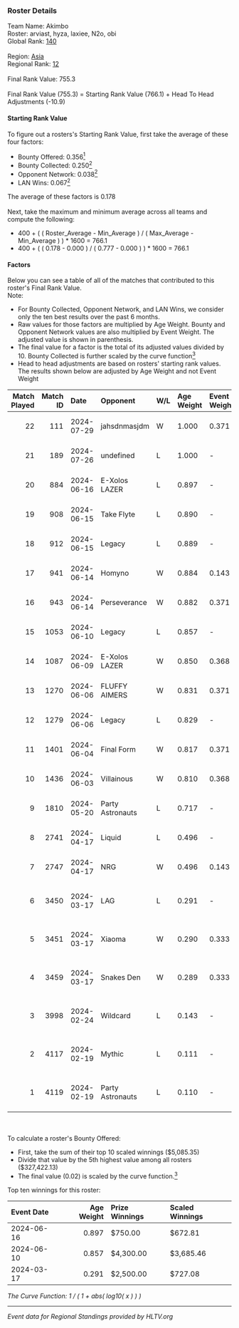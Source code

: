 ### Roster Details<br />
Team Name: Akimbo<br />
Roster: arviast, hyza, laxiee, N2o, obi<br />
Global Rank: [140](../standings_global.md)<br />
<br />
Region: [Asia]( ../standings_asia.md)<br />
Regional Rank: [12]( ../standings_asia.md)<br />
<br />
Final Rank Value:  755.3<br />
<br />
Final Rank Value (755.3) = Starting Rank Value (766.1) + Head To Head Adjustments (-10.9)<br />

#### Starting Rank Value<br />
To figure out a rosters's Starting Rank Value, first take the average of these four factors:<br />
- Bounty Offered: 0.356[<sup>1</sup>](#table2)
- Bounty Collected: 0.250[<sup>2</sup>](#table1)
- Opponent Network: 0.038[<sup>2</sup>](#table1)
- LAN Wins: 0.067[<sup>2</sup>](#table1)

The average of these factors is 0.178<br />
<br />
Next, take the maximum and minimum average across all teams and compute the following:<br />
- 400 + ( ( Roster_Average - Min_Average ) / ( Max_Average - Min_Average ) ) * 1600 = 766.1
- 400 + ( ( 0.178 - 0.000 ) / ( 0.777 - 0.000 ) ) * 1600 = 766.1


#### Factors<br />
Below you can see a table of all of the matches that contributed to this roster's Final Rank Value.<br />
Note:<br />

- For Bounty Collected, Opponent Network, and LAN Wins, we consider only the ten best results over the past 6 months.
- Raw values for those factors are multiplied by Age Weight. Bounty and Opponent Network values are also multiplied by Event Weight. The adjusted value is shown in parenthesis.
- The final value for a factor is the total of its adjusted values divided by 10. Bounty Collected is further scaled by the curve function[<sup>3</sup>](#curveFunction)
- Head to head adjustments are based on rosters' starting rank values. The results shown below are adjusted by Age Weight and not Event Weight
<span id="table1"></span><br />


| Match Played | Match ID | Date       | Opponent         | W/L | Age Weight | Event Weight | Bounty Collected | Opponent Network | LAN Wins  | H2H Adj. | Roster                                 |
| -: | -: | :- | :- | :- | :- | :- | :- | :- | :- | -: | :- |
|           22 |      111 | 2024-07-29 | jahsdnmasjdm     | W   | 1.000      | 0.371        | 0.000 (0.000)    | 0.000 (0.000)    | 0 (0.000) |     3.62 | arviast, hyza, laxiee, N2o, obi        |
|           21 |      189 | 2024-07-26 | undefined        | L   | 1.000      | -            | -                | -                | -         |   -24.57 | hyza, kmrn, laxiee, N2o, obi           |
|           20 |      884 | 2024-06-16 | E-Xolos LAZER    | L   | 0.897      | -            | -                | -                | -         |   -13.51 | calamity, kralz , laxiee, N2o, obi     |
|           19 |      908 | 2024-06-15 | Take Flyte       | L   | 0.890      | -            | -                | -                | -         |   -18.26 | calamity, kralz , laxiee, N2o, obi     |
|           18 |      912 | 2024-06-15 | Legacy           | L   | 0.889      | -            | -                | -                | -         |    -5.42 | calamity, kralz , laxiee, N2o, obi     |
|           17 |      941 | 2024-06-14 | Homyno           | W   | 0.884      | 0.143        | 0.008 (0.001)    | 0.160 (0.020)    | 0 (0.000) |     9.16 | calamity, kralz , laxiee, N2o, obi     |
|           16 |      943 | 2024-06-14 | Perseverance     | W   | 0.882      | 0.371        | 0.004 (0.001)    | 0.247 (0.081)    | 0 (0.000) |    11.61 | calamity, kralz , laxiee, N2o, obi     |
|           15 |     1053 | 2024-06-10 | Legacy           | L   | 0.857      | -            | -                | -                | -         |    -5.05 | calamity, kralz , laxiee, N2o, obi     |
|           14 |     1087 | 2024-06-09 | E-Xolos LAZER    | W   | 0.850      | 0.368        | 0.011 (0.003)    | 0.386 (0.121)    | 0 (0.000) |    12.88 | calamity, kralz , laxiee, N2o, obi     |
|           13 |     1270 | 2024-06-06 | FLUFFY AIMERS    | W   | 0.831      | 0.371        | 0.003 (0.001)    | 0.305 (0.094)    | 0 (0.000) |    10.37 | calamity, kralz , laxiee, N2o, obi     |
|           12 |     1279 | 2024-06-06 | Legacy           | L   | 0.829      | -            | -                | -                | -         |    -5.34 | calamity, kralz , laxiee, N2o, obi     |
|           11 |     1401 | 2024-06-04 | Final Form       | W   | 0.817      | 0.371        | 0.003 (0.001)    | 0.098 (0.030)    | 0 (0.000) |     8.55 | calamity, kralz , laxiee, N2o, obi     |
|           10 |     1436 | 2024-06-03 | Villainous       | W   | 0.810      | 0.368        | 0.003 (0.001)    | 0.000 (0.000)    | 0 (0.000) |     5.63 | calamity, kralz , laxiee, N2o, obi     |
|            9 |     1810 | 2024-05-20 | Party Astronauts | L   | 0.717      | -            | -                | -                | -         |    -6.24 | calamity, kralz , laxiee, N2o, obi     |
|            8 |     2741 | 2024-04-17 | Liquid           | L   | 0.496      | -            | -                | -                | -         |    -0.33 | calamity, kralz , laxiee, N2o, obi     |
|            7 |     2747 | 2024-04-17 | NRG              | W   | 0.496      | 0.143        | 0.020 (0.001)    | 0.519 (0.037)    | 0 (0.000) |    10.14 | calamity, kralz , laxiee, N2o, obi     |
|            6 |     3450 | 2024-03-17 | LAG              | L   | 0.291      | -            | -                | -                | -         |    -3.37 | arviast, C4LLM3SU3, calamity, N2o, obi |
|            5 |     3451 | 2024-03-17 | Xiaoma           | W   | 0.290      | 0.333        | 0.001 (0.000)    | 0.011 (0.001)    | 1 (0.290) |     2.09 | arviast, C4LLM3SU3, calamity, N2o, obi |
|            4 |     3459 | 2024-03-17 | Snakes Den       | W   | 0.289      | 0.333        | 0.000 (0.000)    | 0.000 (0.000)    | 1 (0.289) |     1.06 | arviast, C4LLM3SU3, calamity, N2o, obi |
|            3 |     3998 | 2024-02-24 | Wildcard         | L   | 0.143      | -            | -                | -                | -         |    -1.34 | C4LLM3SU3, calamity, laxiee, N2o, obi  |
|            2 |     4117 | 2024-02-19 | Mythic           | L   | 0.111      | -            | -                | -                | -         |    -1.57 | C4LLM3SU3, calamity, laxiee, N2o, obi  |
|            1 |     4119 | 2024-02-19 | Party Astronauts | L   | 0.110      | -            | -                | -                | -         |    -0.96 | C4LLM3SU3, calamity, laxiee, N2o, obi  |

<br />
<span id="table2"></span><br />
To calculate a roster's Bounty Offered:<br />

- First, take the sum of their top 10 scaled winnings ($5,085.35)
- Divide that value by the 5th highest value among all rosters ($327,422.13)
- The final value (0.02) is scaled by the curve function.[<sup>3</sup>](#curveFunction)

Top ten winnings for this roster:<br />

| Event Date | Age Weight | Prize Winnings | Scaled Winnings |
| :- | -: | :- | :- |
| 2024-06-16 |      0.897 | $750.00        | $672.81         |
| 2024-06-10 |      0.857 | $4,300.00      | $3,685.46       |
| 2024-03-17 |      0.291 | $2,500.00      | $727.08         |


<span id="curveFunction"></span>_The Curve Function: 1 / ( 1 + abs( log10( x ) ) )_<br />

---
_Event data for Regional Standings provided by HLTV.org_<br />
